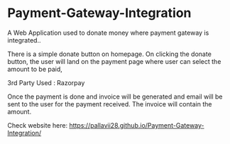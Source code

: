 # Payment-Gateway-Integration

A Web Application used to donate money where payment gateway is integrated.. 

There is a simple donate button on homepage. On clicking the donate button, the user will land on the payment page where user can select the amount to be paid,

3rd Party Used : Razorpay

Once the payment is done and invoice will be generated and email will be sent to the user for the payment received. The invoice will contain the amount.

Check website here: https://pallavii28.github.io/Payment-Gateway-Integration/
